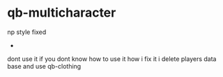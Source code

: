 # qb-multicharacter
np style fixed

*


dont use it if you dont know how to use it
how i fix it i delete players data base and use qb-clothing
